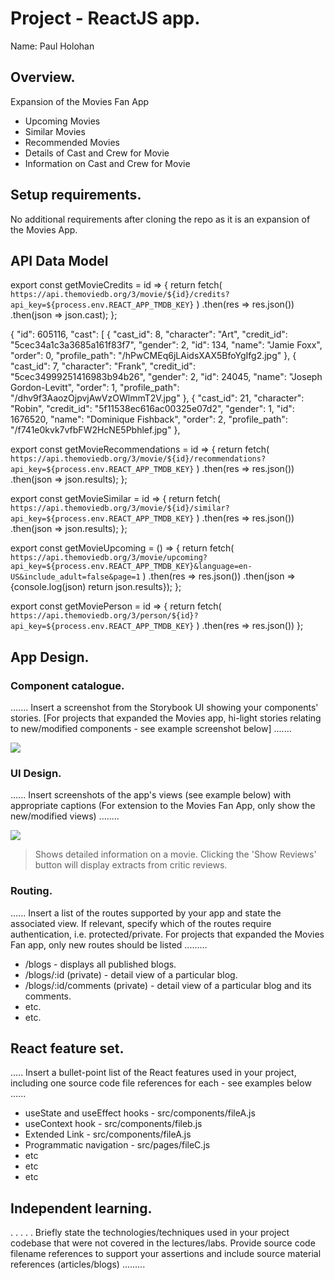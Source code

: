 # Project - ReactJS app.

Name:  Paul Holohan

## Overview.
Expansion of the Movies Fan App
 
 + Upcoming Movies
 + Similar Movies
 + Recommended Movies
 + Details of Cast and Crew for Movie
 + Information on Cast and Crew for Movie

## Setup requirements.

No additional requirements after cloning the repo as it is an expansion of the Movies App. 

## API Data Model

 export const getMovieCredits = id => {
    return fetch(
      `https://api.themoviedb.org/3/movie/${id}/credits?api_key=${process.env.REACT_APP_TMDB_KEY}`
    )
      .then(res => res.json())
      .then(json => json.cast);
  };
  
  {
  "id": 605116,
  "cast": [
    {
      "cast_id": 8,
      "character": "Art",
      "credit_id": "5cec34a1c3a3685a161f83f7",
      "gender": 2,
      "id": 134,
      "name": "Jamie Foxx",
      "order": 0,
      "profile_path": "/hPwCMEq6jLAidsXAX5BfoYgIfg2.jpg"
    },
    {
      "cast_id": 7,
      "character": "Frank",
      "credit_id": "5cec34999251416983b94b26",
      "gender": 2,
      "id": 24045,
      "name": "Joseph Gordon-Levitt",
      "order": 1,
      "profile_path": "/dhv9f3AaozOjpvjAwVzOWlmmT2V.jpg"
    },
    {
      "cast_id": 21,
      "character": "Robin",
      "credit_id": "5f11538ec616ac00325e07d2",
      "gender": 1,
      "id": 1676520,
      "name": "Dominique Fishback",
      "order": 2,
      "profile_path": "/f741e0kvk7vfbFW2HcNE5Pbhlef.jpg"
    },

  export const getMovieRecommendations = id => {
    return fetch(
      `https://api.themoviedb.org/3/movie/${id}/recommendations?api_key=${process.env.REACT_APP_TMDB_KEY}`
    )
      .then(res => res.json())
      .then(json => json.results);
  };

  export const getMovieSimilar = id => {
    return fetch(
      `https://api.themoviedb.org/3/movie/${id}/similar?api_key=${process.env.REACT_APP_TMDB_KEY}`
    )
      .then(res => res.json())
      .then(json => json.results);
  };

  export const getMovieUpcoming = () => {
    return fetch(
      `https://api.themoviedb.org/3/movie/upcoming?api_key=${process.env.REACT_APP_TMDB_KEY}&language=en-US&include_adult=false&page=1`
    )
      .then(res => res.json())
      .then(json => {console.log(json)
        return json.results});
  };

  export const getMoviePerson = id => {
    return fetch(
      `https://api.themoviedb.org/3/person/${id}?api_key=${process.env.REACT_APP_TMDB_KEY}`
    )
      .then(res => res.json())
  };


## App Design.

### Component catalogue.

....... Insert a screenshot from the Storybook UI showing your components' stories. [For projects that expanded the Movies app, hi-light stories relating to new/modified components - see example screenshot below] .......

![][stories]

### UI Design.

...... Insert screenshots of the app's views (see example below) with appropriate captions (For extension to the Movies Fan App, only show the new/modified views) ........

![][view]
>Shows detailed information on a movie. Clicking the 'Show Reviews' button will display extracts from critic reviews.

### Routing.

...... Insert a list of the routes supported by your app and state the associated view. If relevant, specify which of the routes require authentication, i.e. protected/private. For projects that expanded the Movies Fan app, only new routes should be listed ......... 

+ /blogs - displays all published blogs.
+ /blogs/:id (private) - detail view of a particular blog.
+ /blogs/:id/comments (private) - detail view of a particular blog and its comments.
+ etc.
+ etc.

## React feature set.

..... Insert a bullet-point list of the React features used in your project, including one source code file references for each - see examples below ......

+ useState and useEffect hooks - src/components/fileA.js
+ useContext hook - src/components/fileb.js
+ Extended Link - src/components/fileA.js
+ Programmatic navigation - src/pages/fileC.js
+ etc
+ etc
+ etc

## Independent learning.

. . . . . Briefly state the technologies/techniques used in your project codebase that were not covered in the lectures/labs. Provide source code filename references to support your assertions and include source material references (articles/blogs) ......... 


[model]: ./data.jpg
[view]: ./view.png
[stories]: ./storybook.png

